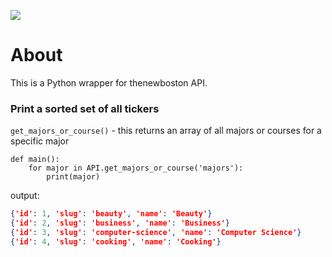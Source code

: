 ![](http://i.imgur.com/0Mlbb6y.png)

# About

This is a Python wrapper for thenewboston API.


### Print a sorted set of all tickers
`get_majors_or_course()` - this returns an array of all majors or courses for a specific major

```
def main():
    for major in API.get_majors_or_course('majors'):
        print(major)
```

output:
```json
{'id': 1, 'slug': 'beauty', 'name': 'Beauty'}
{'id': 2, 'slug': 'business', 'name': 'Business'}
{'id': 3, 'slug': 'computer-science', 'name': 'Computer Science'}
{'id': 4, 'slug': 'cooking', 'name': 'Cooking'}
```